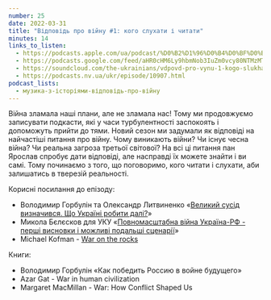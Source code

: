 ```yaml
---
number: 25
date: 2022-03-31
title: "Відповідь про війну #1: кого слухати і читати"
minutes: 14
links_to_listen:
  - https://podcasts.apple.com/ua/podcast/%D0%B2%D1%96%D0%B4%D0%BF%D0%BE%D0%B2%D1%96%D0%B4%D1%8C-%D0%BF%D1%80%D0%BE-%D0%B2%D1%96%D0%B9%D0%BD%D1%83-1-%D0%BA%D0%BE%D0%B3%D0%BE-%D1%81%D0%BB%D1%83%D1%85%D0%B0%D1%82%D0%B8-%D1%96-%D1%87%D0%B8%D1%82%D0%B0%D1%82%D0%B8/id1546083745?i=1000555793966
  - https://podcasts.google.com/feed/aHR0cHM6Ly9hbmNob3IuZm0vcy80NTMzMTgxMC9wb2RjYXN0L3Jzcw/episode/NTNkM2ZmNGMtNThkZC00MDg1LWI2M2ItY2Q2ZDlkNzI5ZDU3
  - https://soundcloud.com/the-ukrainians/vdpovd-pro-vynu-1-kogo-slukhati-chitati?in=the-ukrainians/sets/muzykazist
  - https://podcasts.nv.ua/ukr/episode/10907.html
podcast_lists:
  - музика-з-історіями-відповідь-про-війну
---
```


Війна зламала наші плани, але не зламала нас! Тому ми продовжуємо записувати
подкасти, які у часи турбулентності заспокоять і допоможуть прийти до тями.
Новий сезон ми задумали як відповіді на найчастіші питання про війну. Чому
виникають війни? Чи існує чесна війна? Чи реальна загроза третьої світової? На
всі ці питання пан Ярослав спробує дати відповіді, але насправді їх можете
знайти і ви самі. Тому починаємо з того, що поговоримо, кого читати і слухати,
аби залишатись в тверезій реальності.

Корисні посилання до епізоду:

- Володимир Горбулін та Олександр Литвиненко «[Великий сусід визначився. Що
Україні робити далі?][1]»
- Микола Бєлєсков для УКУ «[Повномасштабна війна Україна-РФ - перші висновки і
можливі подальші сценарії][2]»
- Michael Kofman - [War on the rocks][3]

Книги:

- Володимир Горбулін «Как победить Россию в войне будущего»
- Azar Gat - War in human civilization
- Margaret MacMillan - War: How Conflict Shaped Us

[1]: https://zn.ua/ukr/international/velikiy_susid_viznachivsya_scho_ukrayini_robiti_dali.html
[2]: https://youtu.be/s6_NvMCKIx0
[3]: https://warontherocks.com/author/michael-kofman/
